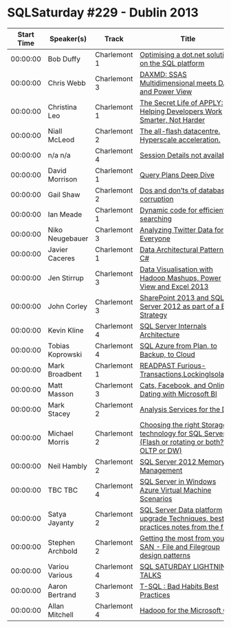 # SQLSaturday #229 - Dublin 2013
Start Time|Speaker(s)|Track|Title
---|---|---|---
00:00:00|Bob Duffy|Charlemont 1|[Optimising a dot.net solution on the SQL platform](10555.md)
00:00:00|Chris Webb|Charlemont 3|[DAXMD: SSAS Multidimensional meets DAX and Power View](11475.md)
00:00:00|Christina Leo|Charlemont 1|[The Secret Life of APPLY: Helping Developers Work Smarter, Not Harder](11624.md)
00:00:00|Niall McLeod|Charlemont 2|[The all-flash datacentre.  Hyperscale acceleration.](11896.md)
00:00:00|n/a n/a|Charlemont 4|[Session Details not available](12081.md)
00:00:00|David Morrison|Charlemont 1|[Query Plans Deep Dive](12834.md)
00:00:00|Gail Shaw|Charlemont 2|[Dos and don’ts of database corruption](14362.md)
00:00:00|Ian Meade|Charlemont 1|[Dynamic code for efficient searching ](15298.md)
00:00:00|Niko Neugebauer|Charlemont 3|[Analyzing Twitter Data for Everyone](15371.md)
00:00:00|Javier Caceres|Charlemont 1|[Data Architectural Patterns in C#](16020.md)
00:00:00|Jen Stirrup|Charlemont 3|[Data Visualisation with Hadoop Mashups, Power View and Excel 2013](16551.md)
00:00:00|John Corley|Charlemont 3|[SharePoint 2013 and SQL Server 2012 as part of a BI Strategy](17149.md)
00:00:00|Kevin Kline|Charlemont 4|[SQL Server Internals  Architecture](18203.md)
00:00:00|Tobias Koprowski|Charlemont 4|[SQL Azure from Plan, to Backup, to Cloud ](18728.md)
00:00:00|Mark Broadbent|Charlemont 1|[READPAST  Furious-Transactions,LockingIsolation](19534.md)
00:00:00|Matt Masson|Charlemont 3|[Cats, Facebook, and Online Dating with Microsoft BI](19837.md)
00:00:00|Mark Stacey|Charlemont 2|[Analysis Services for the DBA](20093.md)
00:00:00|Michael Morris|Charlemont 2|[Choosing the right Storage technology for SQL Server (Flash or rotating or both? For OLTP or DW)](20249.md)
00:00:00|Neil Hambly|Charlemont 2|[SQL Server 2012 Memory Management](21352.md)
00:00:00|TBC TBC|Charlemont 4|[SQL Server in Windows Azure Virtual Machine Scenarios](23445.md)
00:00:00|Satya Jayanty|Charlemont 2|[SQL Server Data platform upgrade Techniques, best practices  notes from the field](25001.md)
00:00:00|Stephen Archbold|Charlemont 2|[Getting the most from your SAN - File and Filegroup design patterns](25289.md)
00:00:00|Variou Various|Charlemont 4|[SQL SATURDAY LIGHTNING TALKS](34870.md)
00:00:00|Aaron Bertrand|Charlemont 3|[T-SQL : Bad Habits  Best Practices](8912.md)
00:00:00|Allan Mitchell|Charlemont 4|[Hadoop for the Microsoft Guy](9290.md)
